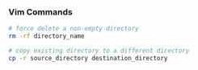 ### Vim Commands

```bash
# force delete a non-empty directory
rm -rf directory_name
```
```bash
# copy existing directory to a different directory
cp -r source_directory destination_directory
```
